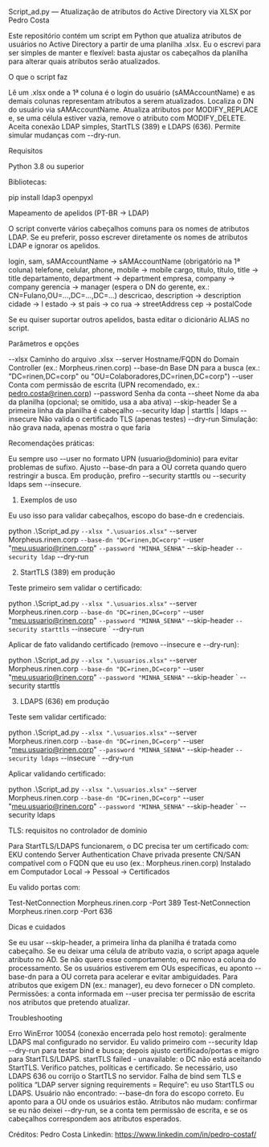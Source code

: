 Script_ad.py — Atualização de atributos do Active Directory via XLSX por Pedro Costa

Este repositório contém um script em Python que atualiza atributos de usuários no Active Directory a partir de uma planilha .xlsx. Eu o escrevi para ser simples de manter e flexível: basta ajustar os cabeçalhos da planilha para alterar quais atributos serão atualizados.


O que o script faz

Lê um .xlsx onde a 1ª coluna é o login do usuário (sAMAccountName) e as demais colunas representam atributos a serem atualizados.
Localiza o DN do usuário via sAMAccountName.
Atualiza atributos por MODIFY_REPLACE e, se uma célula estiver vazia, remove o atributo com MODIFY_DELETE.
Aceita conexão LDAP simples, StartTLS (389) e LDAPS (636).
Permite simular mudanças com --dry-run.


Requisitos

Python 3.8 ou superior


Bibliotecas:

pip install ldap3 openpyxl


Mapeamento de apelidos (PT-BR → LDAP)

O script converte vários cabeçalhos comuns para os nomes de atributos LDAP. Se eu preferir, posso escrever diretamente os nomes de atributos LDAP e ignorar os apelidos.

login, sam, sAMAccountName → sAMAccountName (obrigatório na 1ª coluna)
telefone, celular, phone, mobile → mobile
cargo, titulo, título, title → title
departamento, department → department
empresa, company → company
gerencia → manager (espera o DN do gerente, ex.: CN=Fulano,OU=...,DC=...,DC=...)
descricao, description → description
cidade → l
estado → st
pais → co
rua → streetAddress
cep → postalCode

Se eu quiser suportar outros apelidos, basta editar o dicionário ALIAS no script.


Parâmetros e opções

--xlsx            Caminho do arquivo .xlsx
--server          Hostname/FQDN do Domain Controller (ex.: Morpheus.rinen.corp)
--base-dn         Base DN para a busca (ex.: "DC=rinen,DC=corp" ou "OU=Colaboradores,DC=rinen,DC=corp")
--user            Conta com permissão de escrita (UPN recomendado, ex.: pedro.costa@rinen.corp)
--password        Senha da conta
--sheet           Nome da aba da planilha (opcional; se omitido, usa a aba ativa)
--skip-header     Se a primeira linha da planilha é cabeçalho
--security        ldap | starttls | ldaps
--insecure        Não valida o certificado TLS (apenas testes)
--dry-run         Simulação: não grava nada, apenas mostra o que faria


Recomendações práticas:

Eu sempre uso --user no formato UPN (usuario@dominio) para evitar problemas de sufixo.
Ajusto --base-dn para a OU correta quando quero restringir a busca.
Em produção, prefiro --security starttls ou --security ldaps sem --insecure.


1) Exemplos de uso

Eu uso isso para validar cabeçalhos, escopo do base-dn e credenciais.

python .\Script_ad.py `
  --xlsx ".\usuarios.xlsx" `
  --server Morpheus.rinen.corp `
  --base-dn "DC=rinen,DC=corp" `
  --user "meu.usuario@rinen.corp" `
  --password "MINHA_SENHA" `
  --skip-header `
  --security ldap `
  --dry-run


2) StartTLS (389) em produção

Teste primeiro sem validar o certificado:

python .\Script_ad.py `
  --xlsx ".\usuarios.xlsx" `
  --server Morpheus.rinen.corp `
  --base-dn "DC=rinen,DC=corp" `
  --user "meu.usuario@rinen.corp" `
  --password "MINHA_SENHA" `
  --skip-header `
  --security starttls `
  --insecure `
  --dry-run

Aplicar de fato validando certificado (removo --insecure e --dry-run):

python .\Script_ad.py `
  --xlsx ".\usuarios.xlsx" `
  --server Morpheus.rinen.corp `
  --base-dn "DC=rinen,DC=corp" `
  --user "meu.usuario@rinen.corp" `
  --password "MINHA_SENHA" `
  --skip-header `
  --security starttls


3) LDAPS (636) em produção

Teste sem validar certificado:

python .\Script_ad.py `
  --xlsx ".\usuarios.xlsx" `
  --server Morpheus.rinen.corp `
  --base-dn "DC=rinen,DC=corp" `
  --user "meu.usuario@rinen.corp" `
  --password "MINHA_SENHA" `
  --skip-header `
  --security ldaps `
  --insecure `
  --dry-run

Aplicar validando certificado:

python .\Script_ad.py `
  --xlsx ".\usuarios.xlsx" `
  --server Morpheus.rinen.corp `
  --base-dn "DC=rinen,DC=corp" `
  --user "meu.usuario@rinen.corp" `
  --password "MINHA_SENHA" `
  --skip-header `
  --security ldaps


TLS: requisitos no controlador de domínio

Para StartTLS/LDAPS funcionarem, o DC precisa ter um certificado com:
EKU contendo Server Authentication
Chave privada presente
CN/SAN compatível com o FQDN que eu uso (ex.: Morpheus.rinen.corp)
Instalado em Computador Local → Pessoal → Certificados


Eu valido portas com:

Test-NetConnection Morpheus.rinen.corp -Port 389
Test-NetConnection Morpheus.rinen.corp -Port 636


Dicas e cuidados

Se eu usar --skip-header, a primeira linha da planilha é tratada como cabeçalho.
Se eu deixar uma célula de atributo vazia, o script apaga aquele atributo no AD. Se não quero esse comportamento, eu removo a coluna do processamento.
Se os usuários estiverem em OUs específicas, eu aponto --base-dn para a OU correta para acelerar e evitar ambiguidades.
Para atributos que exigem DN (ex.: manager), eu devo fornecer o DN completo.
Permissões: a conta informada em --user precisa ter permissão de escrita nos atributos que pretendo atualizar.


Troubleshooting

Erro WinError 10054 (conexão encerrada pelo host remoto): geralmente LDAPS mal configurado no servidor. Eu valido primeiro com --security ldap --dry-run para testar bind e busca; depois ajusto certificado/portas e migro para StartTLS/LDAPS.
startTLS failed - unavailable: o DC não está aceitando StartTLS. Verifico patches, políticas e certificado. Se necessário, uso LDAPS 636 ou corrijo o StartTLS no servidor.
Falha de bind sem TLS e política “LDAP server signing requirements = Require”: eu uso StartTLS ou LDAPS.
Usuário não encontrado: --base-dn fora do escopo correto. Eu aponto para a OU onde os usuários estão.
Atributos não mudam: confirmar se eu não deixei --dry-run, se a conta tem permissão de escrita, e se os cabeçalhos correspondem aos atributos esperados.


Créditos: Pedro Costa
Linkedin: https://www.linkedin.com/in/pedro-costaf/